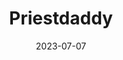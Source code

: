 ---
title: "Priestdaddy"
authors: "Patricia Lockwood"
date: 2023-07-07
star_rating: 5
books/tags:
    - "creative non-fiction"
    - "memoir"
---